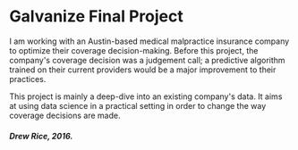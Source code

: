 # Galvanize Final Project

I am working with an Austin-based medical malpractice insurance company to optimize their coverage decision-making. Before this project, the company's coverage decision was a judgement call; a predictive algorithm trained on their current providers would be a major improvement to their practices.

This project is mainly a deep-dive into an existing company's data. It aims at using data science in a practical setting in order to change the way coverage decisions are made. 


##### Drew Rice, 2016.
